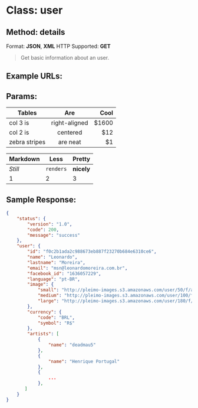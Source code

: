 Class: user
===========

Method: details
-----------
Format: __JSON__, __XML__
HTTP Supported: __GET__

> Get basic information about an user.

Example URLs:
-------------

Params:
-------

| Tables        | Are           | Cool  |
| ------------- |:-------------:| -----:|
| col 3 is      | right-aligned | $1600 |
| col 2 is      | centered      |   $12 |
| zebra stripes | are neat      |    $1 |

Markdown | Less | Pretty
--- | --- | ---
*Still* | `renders` | **nicely**
1 | 2 | 3

Sample Response:
----------------

```json
{
    "status": {
        "version": "1.0",
        "code": 200,
        "message": "success"
    },
    "user": {
        "id": "f0c2b1ada2c988673eb887f23270b684e6310ce6",
        "name": "Leonardo",
        "lastname": "Moreira",
        "email": "msn@leonardomoreira.com.br",
        "facebook_id": "1636057229",
        "language": "pt-BR",
        "image": {
            "small": "http://pleimo-images.s3.amazonaws.com/user/50/f/a/9/f/a/fa9faf8f176f12f844af7f36adb4cfdb.jpg",
            "medium": "http://pleimo-images.s3.amazonaws.com/user/100/f/a/9/f/a/fa9faf8f176f12f844af7f36adb4cfdb.jpg",
            "large": "http://pleimo-images.s3.amazonaws.com/user/180/f/a/9/f/a/fa9faf8f176f12f844af7f36adb4cfdb.jpg"
        },
        "currency": {
            "code": "BRL",
            "symbol": "R$"
        },
        "artists": [
            {
                "name": "deadmau5"
            },
            {
                "name": "Henrique Portugal"
            },
            {
                ...
            },
       ]
    }
}
```
